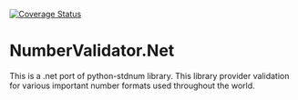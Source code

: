 <a href='https://coveralls.io/github/pradeepgururani/NumberValidator.Net'><img src='https://coveralls.io/repos/github/pradeepgururani/NumberValidator.Net/badge.svg' alt='Coverage Status' /></a>
# NumberValidator.Net
This is a .net port of python-stdnum library. This library provider validation for various important number formats used throughout the world.
